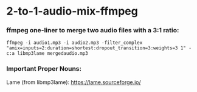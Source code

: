 # 2-to-1-audio-mix-ffmpeg

### ffmpeg one-liner to merge two audio files with a 3:1 ratio:
`ffmpeg -i audio1.mp3 -i audio2.mp3 -filter_complex "amix=inputs=2:duration=shortest:dropout_transition=3:weights=3 1" -c:a libmp3lame mergedaudio.mp3`

### Important Proper Nouns:
Lame (from libmp3lame): https://lame.sourceforge.io/
